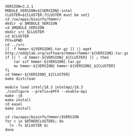 
    VERSION=3.2.1
    MODULE_VERSION=${VERSION}-intel
    CLUSTER=${CLUSTER:?CLUSTER must be set}
    cd /sw/apps/bioinfo/hmmer/
    mkdir -p $MODULE_VERSION
    cd $MODULE_VERSION
    mkdir src $CLUSTER
    cd $CLUSTER
    PFX=$PWD
    cd ../src
    [[ -f hmmer-${VERSION}.tar.gz ]] || wget http://eddylab.org/software/hmmer/hmmer-${VERSION}.tar.gz
    if [[ ! -d hmmer-${VERSION}_${CLUSTER} ]] ; then
        tar xzf hmmer-${VERSION}.tar.gz
        mv hmmer-${VERSION} hmmer-${VERSION}_${CLUSTER}
    fi
    cd hmmer-${VERSION}_${CLUSTER}
    make distclean

    module load intel/18.3 intelmpi/18.3
    ./configure --prefix=$PFX --enable-mpi
    make -j8
    make install
    cd easel
    make install

    cd /sw/apps/bioinfo/hmmer/$VERSION
    for c in $OTHERCLUSTERS; do
      ln -fs $CLUSTER $c
    done

